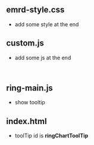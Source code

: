 ## emrd-style.css

- add some style at the end

## custom.js

- add some js at the end

<br/>

## ring-main.js

- show tooltip

## index.html

- toolTip id is **ringChartToolTip**

